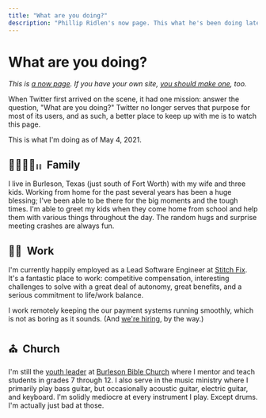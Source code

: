 ```yaml
---
title: "What are you doing?"
description: "Phillip Ridlen's now page. This what he's been doing lately, regardless of how updated his blog posts are."
---
```


# What are you doing?

_This is [a now page][now]. If you have your own site, [you should make
one][now], too._

When Twitter first arrived on the scene, it had one mission: answer the
question, "What are you doing?" Twitter no longer serves that purpose for most
of its users, and as such, a better place to keep up with me is to watch this page.

This is what I'm doing as of May 4, 2021.

[now]: https://nownownow.com/about

## 👨‍👩‍👦‍👦<small style="font-size: 0.6rem">👧🏾</small> &nbsp;Family

I live in Burleson, Texas (just south of Fort Worth) with my wife and three kids.
Working from home for the past several years has been a huge blessing; I've been
able to be there for the big moments and the tough times. I'm able to greet my
kids when they come home from school and help them with various things throughout
the day. The random hugs and surprise meeting crashes are always fun.

## 👨‍💻 &nbsp;Work
I'm currently happily employed as a Lead Software Engineer at [Stitch
Fix][stitchfix]. It's a fantastic place to work: competitive compensation,
interesting challenges to solve with a great deal of autonomy, great benefits,
and a serious commitment to life/work balance.

I work remotely keeping the our payment systems running smoothly, which is not as
boring as it sounds. (And [we're hiring][careers], by the way.)

[stitchfix]: https://www.stitchfix.com/
[careers]:   https://www.stitchfix.com/careers

## ⛪️ &nbsp;Church

I'm still the [youth leader][youth] at [Burleson Bible Church][bbc] where I
mentor and teach students in grades 7 through 12. I also serve in the music
ministry where I primarily play bass guitar, but occasionally acoustic guitar,
electric guitar, and keyboard. I'm solidly mediocre at every instrument I play.
Except drums. I'm actually just bad at those.

[bbc]:        http://burlesonbiblechurch.org
[youth]:      http://burlesonbiblechurch.org/youth

